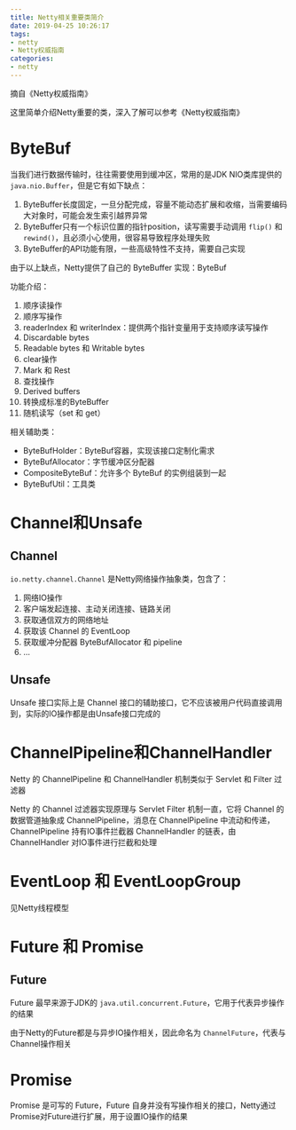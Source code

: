 ```yaml
---
title: Netty相关重要类简介
date: 2019-04-25 10:26:17
tags:
- netty
- Netty权威指南
categories: 
- netty
---
```


摘自《Netty权威指南》

这里简单介绍Netty重要的类，深入了解可以参考《Netty权威指南》

# ByteBuf

当我们进行数据传输时，往往需要使用到缓冲区，常用的是JDK NIO类库提供的 `java.nio.Buffer`，但是它有如下缺点：
1. ByteBuffer长度固定，一旦分配完成，容量不能动态扩展和收缩，当需要编码大对象时，可能会发生索引越界异常
2. ByteBuffer只有一个标识位置的指针position，读写需要手动调用 `flip()` 和 `rewind()`，且必须小心使用，很容易导致程序处理失败
3. ByteBuffer的API功能有限，一些高级特性不支持，需要自己实现

由于以上缺点，Netty提供了自己的 ByteBuffer 实现：ByteBuf

功能介绍：
1. 顺序读操作
2. 顺序写操作
3. readerIndex 和 writerIndex：提供两个指针变量用于支持顺序读写操作
4. Discardable bytes
5. Readable bytes 和 Writable bytes
6. clear操作
7. Mark 和 Rest
8. 查找操作
9. Derived buffers
10. 转换成标准的ByteBuffer
11. 随机读写（set 和 get）

相关辅助类：
* ByteBufHolder：ByteBuf容器，实现该接口定制化需求
* ByteBufAllocator：字节缓冲区分配器
* CompositeByteBuf：允许多个 ByteBuf 的实例组装到一起
* ByteBufUtil：工具类

# Channel和Unsafe

## Channel

`io.netty.channel.Channel` 是Netty网络操作抽象类，包含了：
1. 网络IO操作
2. 客户端发起连接、主动关闭连接、链路关闭
3. 获取通信双方的网络地址
4. 获取该 Channel 的 EventLoop
5. 获取缓冲分配器 ByteBufAllocator 和 pipeline
6. ...

## Unsafe

Unsafe 接口实际上是 Channel 接口的辅助接口，它不应该被用户代码直接调用到，实际的IO操作都是由Unsafe接口完成的

# ChannelPipeline和ChannelHandler

Netty 的 ChannelPipeline 和 ChannelHandler 机制类似于 Servlet 和 Filter 过滤器

Netty 的 Channel 过滤器实现原理与 Servlet Filter 机制一直，它将 Channel 的数据管道抽象成 ChannelPipeline，消息在 ChannelPipeline 中流动和传递， ChannelPipeline 持有IO事件拦截器 ChannelHandler 的链表，由 ChannelHandler 对IO事件进行拦截和处理

# EventLoop 和 EventLoopGroup

见Netty线程模型

# Future 和 Promise

## Future

Future 最早来源于JDK的 `java.util.concurrent.Future`，它用于代表异步操作的结果

由于Netty的Future都是与异步IO操作相关，因此命名为 `ChannelFuture`，代表与Channel操作相关

# Promise

Promise 是可写的 Future，Future 自身并没有写操作相关的接口，Netty通过Promise对Future进行扩展，用于设置IO操作的结果